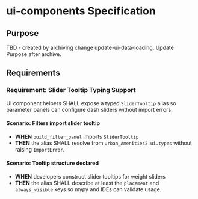 # ui-components Specification

## Purpose
TBD - created by archiving change update-ui-data-loading. Update Purpose after archive.
## Requirements
### Requirement: Slider Tooltip Typing Support
UI component helpers SHALL expose a typed `SliderTooltip` alias so parameter panels can configure dash sliders without import errors.

#### Scenario: Filters import slider tooltip
- **WHEN** `build_filter_panel` imports `SliderTooltip`
- **THEN** the alias SHALL resolve from `Urban_Amenities2.ui.types` without raising `ImportError`.

#### Scenario: Tooltip structure declared
- **WHEN** developers construct slider tooltips for weight sliders
- **THEN** the alias SHALL describe at least the `placement` and `always_visible` keys so mypy and IDEs can validate usage.

